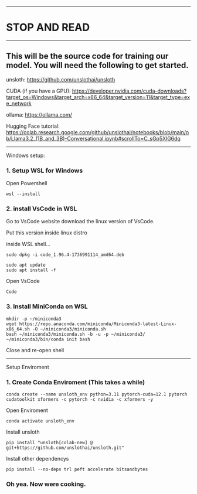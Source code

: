 ***

# STOP AND READ

***

## This will be the source code for training our model. You will need the following to get started.

unsloth: https://github.com/unslothai/unsloth

CUDA (if you have a GPU): https://developer.nvidia.com/cuda-downloads?target_os=Windows&target_arch=x86_64&target_version=11&target_type=exe_network

ollama: https://ollama.com/

Hugging Face tutorial: https://colab.research.google.com/github/unslothai/notebooks/blob/main/nb/Llama3.2_(1B_and_3B)-Conversational.ipynb#scrollTo=C_sGp5XlG6dq

***

Windows setup:
### 1. Setup WSL for Windows    

Open Powershell

`wsl --install`

### 2. install VsCode in WSL

Go to VsCode website download the linux version of VsCode.

Put this version inside linux distro

inside WSL shell...

    sudo dpkg -i code_1.96.4-1736991114_amd64.deb

    sudo apt update
    sudo apt install -f

Open VsCode

    Code


### 3. Install MiniConda on WSL

    mkdir -p ~/miniconda3
    wget https://repo.anaconda.com/miniconda/Miniconda3-latest-Linux-x86_64.sh -O ~/miniconda3/miniconda.sh
    bash ~/miniconda3/miniconda.sh -b -u -p ~/miniconda3/
    ~/miniconda3/bin/conda init bash

Close and re-open shell 

***

Setup Enviroment 

### 1. Create Conda Enviroment (This takes a while)
    
    conda create --name unsloth_env python=3.11 pytorch-cuda=12.1 pytorch cudatoolkit xformers -c pytorch -c nvidia -c xformers -y

Open Enviroment

    conda activate unsloth_env

Install unsloth

    pip install "unsloth[colab-new] @ git+https://github.com/unslothai/unsloth.git"

Install other dependencys

    pip install --no-deps trl peft accelerate bitsandbytes


### Oh yea. Now were cooking. 